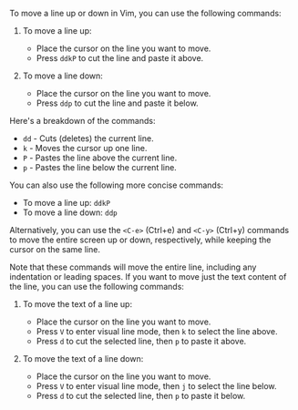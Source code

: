 To move a line up or down in Vim, you can use the following commands:

1. To move a line up:
   - Place the cursor on the line you want to move.
   - Press `ddkP` to cut the line and paste it above.

2. To move a line down:
   - Place the cursor on the line you want to move.
   - Press `ddp` to cut the line and paste it below.

Here's a breakdown of the commands:

- `dd` - Cuts (deletes) the current line.
- `k` - Moves the cursor up one line.
- `P` - Pastes the line above the current line.
- `p` - Pastes the line below the current line.

You can also use the following more concise commands:

- To move a line up: `ddkP`
- To move a line down: `ddp`

Alternatively, you can use the `<C-e>` (Ctrl+e) and `<C-y>` (Ctrl+y) commands to move the entire screen up or down, respectively, while keeping the cursor on the same line.

Note that these commands will move the entire line, including any indentation or leading spaces. If you want to move just the text content of the line, you can use the following commands:

1. To move the text of a line up:
   - Place the cursor on the line you want to move.
   - Press `V` to enter visual line mode, then `k` to select the line above.
   - Press `d` to cut the selected line, then `p` to paste it above.

2. To move the text of a line down:
   - Place the cursor on the line you want to move.
   - Press `V` to enter visual line mode, then `j` to select the line below.
   - Press `d` to cut the selected line, then `p` to paste it below.
